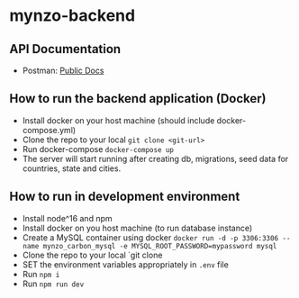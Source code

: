 # mynzo-backend

## API Documentation
 - Postman: [Public Docs](https://documenter.getpostman.com/view/12387390/2s93zFWJi1)

## How to run the backend application (Docker)
 - Install docker on your host machine (should include docker-compose.yml)
 - Clone the repo to your local `git clone <git-url>`
 - Run docker-compose `docker-compose up`
 - The server will start running after creating db, migrations, seed data for countries, state and cities.

## How to run in development environment
 - Install node^16 and npm
 - Install docker on you host machine (to run database instance)
 - Create a MySQL container using docker `docker run -d -p 3306:3306 --name mynzo_carbon_mysql -e MYSQL_ROOT_PASSWORD=mypassword mysql`
 - Clone the repo to your local `git clone <git-url>
 - SET the environment variables appropriately in `.env` file
 - Run `npm i`
 - Run `npm run dev`


